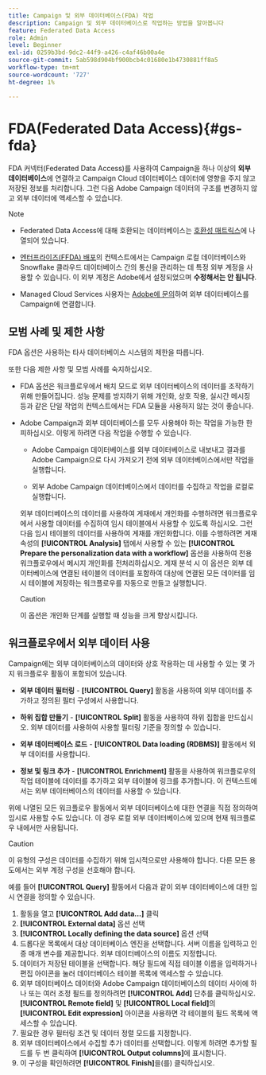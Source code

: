 ```yaml
---
title: Campaign 및 외부 데이터베이스(FDA) 작업
description: Campaign 및 외부 데이터베이스로 작업하는 방법을 알아봅니다
feature: Federated Data Access
role: Admin
level: Beginner
exl-id: 0259b3bd-9dc2-44f9-a426-c4af46b00a4e
source-git-commit: 5ab598d904bf900bcb4c01680e1b4730881ff8a5
workflow-type: tm+mt
source-wordcount: '727'
ht-degree: 1%

---
```


# FDA(Federated Data Access){#gs-fda}

FDA 커넥터(Federated Data Access)를 사용하여 Campaign을 하나 이상의 **외부 데이터베이스**&#x200B;에 연결하고 Campaign Cloud 데이터베이스 데이터에 영향을 주지 않고 저장된 정보를 처리합니다. 그런 다음 Adobe Campaign 데이터의 구조를 변경하지 않고 외부 데이터에 액세스할 수 있습니다.

>[!NOTE]
>
>* Federated Data Access에 대해 호환되는 데이터베이스는 [호환성 매트릭스](../start/compatibility-matrix.md)에 나열되어 있습니다.
>
>* [엔터프라이즈(FFDA) 배포](../architecture/enterprise-deployment.md)의 컨텍스트에서는 Campaign 로컬 데이터베이스와 Snowflake 클라우드 데이터베이스 간의 통신을 관리하는 데 특정 외부 계정을 사용할 수 있습니다. 이 외부 계정은 Adobe에서 설정되었으며 **수정해서는 안 됩니다**.
>
>* Managed Cloud Services 사용자는 [Adobe에 문의](../start/campaign-faq.md#support)하여 외부 데이터베이스를 Campaign에 연결합니다.


## 모범 사례 및 제한 사항

FDA 옵션은 사용하는 타사 데이터베이스 시스템의 제한을 따릅니다.

또한 다음 제한 사항 및 모범 사례를 숙지하십시오.

* FDA 옵션은 워크플로우에서 배치 모드로 외부 데이터베이스의 데이터를 조작하기 위해 만들어집니다. 성능 문제를 방지하기 위해 개인화, 상호 작용, 실시간 메시징 등과 같은 단일 작업의 컨텍스트에서는 FDA 모듈을 사용하지 않는 것이 좋습니다.

* Adobe Campaign과 외부 데이터베이스를 모두 사용해야 하는 작업을 가능한 한 피하십시오. 이렇게 하려면 다음 작업을 수행할 수 있습니다.

   * Adobe Campaign 데이터베이스를 외부 데이터베이스로 내보내고 결과를 Adobe Campaign으로 다시 가져오기 전에 외부 데이터베이스에서만 작업을 실행합니다.

   * 외부 Adobe Campaign 데이터베이스에서 데이터를 수집하고 작업을 로컬로 실행합니다.

  외부 데이터베이스의 데이터를 사용하여 게재에서 개인화를 수행하려면 워크플로우에서 사용할 데이터를 수집하여 임시 테이블에서 사용할 수 있도록 하십시오. 그런 다음 임시 테이블의 데이터를 사용하여 게재를 개인화합니다. 이를 수행하려면 게재 속성의 **[!UICONTROL Analysis]** 탭에서 사용할 수 있는 **[!UICONTROL Prepare the personalization data with a workflow]** 옵션을 사용하여 전용 워크플로우에서 메시지 개인화를 전처리하십시오. 게재 분석 시 이 옵션은 외부 데이터베이스에 연결된 테이블의 데이터를 포함하여 대상에 연결된 모든 데이터를 임시 테이블에 저장하는 워크플로우를 자동으로 만들고 실행합니다.

  >[!CAUTION]
  >
  >이 옵션은 개인화 단계를 실행할 때 성능을 크게 향상시킵니다.


## 워크플로우에서 외부 데이터 사용

Campaign에는 외부 데이터베이스의 데이터와 상호 작용하는 데 사용할 수 있는 몇 가지 워크플로우 활동이 포함되어 있습니다.

* **외부 데이터 필터링** - **[!UICONTROL Query]** 활동을 사용하여 외부 데이터를 추가하고 정의된 필터 구성에서 사용합니다.

* **하위 집합 만들기** - **[!UICONTROL Split]** 활동을 사용하여 하위 집합을 만드십시오. 외부 데이터를 사용하여 사용할 필터링 기준을 정의할 수 있습니다.

* **외부 데이터베이스 로드** - **[!UICONTROL Data loading (RDBMS)]** 활동에서 외부 데이터를 사용합니다.

* **정보 및 링크 추가** - **[!UICONTROL Enrichment]** 활동을 사용하여 워크플로우의 작업 테이블에 데이터를 추가하고 외부 테이블에 링크를 추가합니다. 이 컨텍스트에서는 외부 데이터베이스의 데이터를 사용할 수 있습니다.

위에 나열된 모든 워크플로우 활동에서 외부 데이터베이스에 대한 연결을 직접 정의하여 임시로 사용할 수도 있습니다. 이 경우 로컬 외부 데이터베이스에 있으며 현재 워크플로우 내에서만 사용됩니다.

>[!CAUTION]
>
>이 유형의 구성은 데이터를 수집하기 위해 임시적으로만 사용해야 합니다. 다른 모든 용도에서는 외부 계정 구성을 선호해야 합니다.

예를 들어 **[!UICONTROL Query]** 활동에서 다음과 같이 외부 데이터베이스에 대한 임시 연결을 정의할 수 있습니다.

1. 활동을 열고 **[!UICONTROL Add data...]** 클릭
1. **[!UICONTROL External data]** 옵션 선택
1. **[!UICONTROL Locally defining the data source]** 옵션 선택
1. 드롭다운 목록에서 대상 데이터베이스 엔진을 선택합니다. 서버 이름을 입력하고 인증 매개 변수를 제공합니다. 외부 데이터베이스의 이름도 지정합니다.
1. 데이터가 저장된 테이블을 선택합니다. 해당 필드에 직접 테이블 이름을 입력하거나 편집 아이콘을 눌러 데이터베이스 테이블 목록에 액세스할 수 있습니다.
1. 외부 데이터베이스 데이터와 Adobe Campaign 데이터베이스의 데이터 사이에 하나 또는 여러 조정 필드를 정의하려면 **[!UICONTROL Add]** 단추를 클릭하십시오. **[!UICONTROL Remote field]** 및 **[!UICONTROL Local field]**&#x200B;의 **[!UICONTROL Edit expression]** 아이콘을 사용하면 각 테이블의 필드 목록에 액세스할 수 있습니다.
1. 필요한 경우 필터링 조건 및 데이터 정렬 모드를 지정합니다.
1. 외부 데이터베이스에서 수집할 추가 데이터를 선택합니다. 이렇게 하려면 추가할 필드를 두 번 클릭하여 **[!UICONTROL Output columns]**&#x200B;에 표시합니다.
1. 이 구성을 확인하려면 **[!UICONTROL Finish]**&#x200B;을(를) 클릭하십시오.
